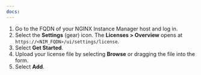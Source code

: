 ```yaml
---
docs:
---
```


1. Go to the FQDN of your NGINX Instance Manager host and log in.
1. Select the **Settings** (gear) icon. The **Licenses > Overview** opens at `https://<NIM_FQDN>/ui/settings/license`.
1. Select **Get Started**.
1. Upload your license file by selecting **Browse** or dragging the file into the form.
1. Select **Add**.
